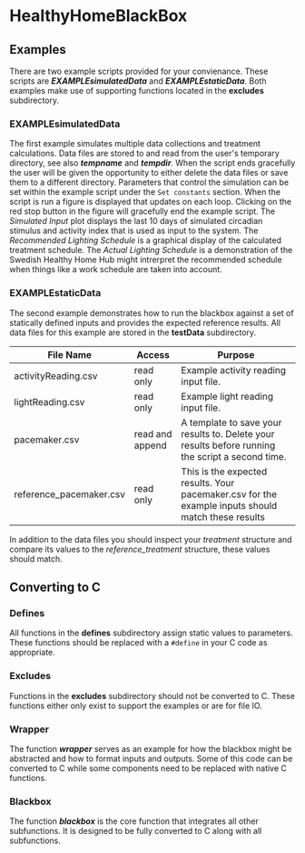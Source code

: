# HealthyHomeBlackBox

## Examples

There are two example scripts provided for your convienance. These scripts are ***EXAMPLEsimulatedData*** and ***EXAMPLEstaticData***. Both examples make use of supporting functions located in the **excludes** subdirectory.

### EXAMPLEsimulatedData

The first example simulates multiple data collections and treatment calculations. Data files are stored to and read from the user's temporary directory, see also ***tempname*** and ***tempdir***. When the script ends gracefully the user will be given the opportunity to either delete the data files or save them to a different directory. Parameters that control the simulation can be set within the example script under the `Set constants` section. When the script is run a figure is displayed that updates on each loop. Clicking on the red stop button in the figure will gracefully end the example script. The *Simulated Input* plot displays the last 10 days of simulated circadian stimulus and activity index that is used as input to the system. The *Recommended Lighting Schedule* is a graphical display of the calculated treatment schedule. The *Actual Lighting Schedule* is a demonstration of the Swedish Healthy Home Hub might intrerpret the recommended schedule when things like a work schedule are taken into account.

### EXAMPLEstaticData

The second example demonstrates how to run the blackbox against a set of statically defined inputs and provides the expected reference results. All data files for this example are stored in the **testData** subdirectory.

| File Name | Access | Purpose |
| --------- | ------ | ------- |
| activityReading.csv | read only | Example activity reading input file. |
| lightReading.csv | read only | Example light reading input file. |
| pacemaker.csv | read and append | A template to save your results to. Delete your results before running the script a second time. |
| reference_pacemaker.csv | read only | This is the expected results. Your pacemaker.csv for the example inputs should match these results |

In addition to the data files you should inspect your *treatment* structure and compare its values to the *reference_treatment* structure, these values should match.

## Converting to C

### Defines

All functions in the **defines** subdirectory assign static values to parameters. These functions should be replaced with a `#define` in your C code as appropriate.

### Excludes

Functions in the **excludes** subdirectory should not be converted to C. These functions either only exist to support the examples or are for file IO.

### Wrapper

The function ***wrapper*** serves as an example for how the blackbox might be abstracted and how to format inputs and outputs. Some of this code can be converted to C while some components need to be replaced with native C functions.

### Blackbox

The function ***blackbox*** is the core function that integrates all other subfunctions. It is designed to be fully converted to C along with all subfunctions.
